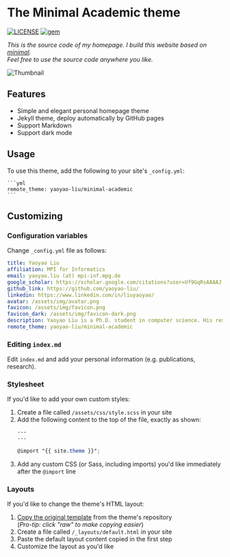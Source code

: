 # The Minimal Academic theme

[![LICENSE](https://img.shields.io/github/license/yaoyao-liu/minimal-academic)](https://github.com/yaoyao-liu/minimal-academic/blob/master/LICENSE)
[![gem](https://img.shields.io/gem/v/jekyll-theme-minimal-academic)](https://rubygems.org/gems/jekyll-theme-minimal-academic)

*This is the source code of my homepage. I build this website based on [minimal](https://github.com/orderedlist/minimal).*
<br>
*Feel free to use the source code anywhere you like.*

![Thumbnail](https://raw.githubusercontent.com/yaoyao-liu/minimal-academic/master/thumbnail.png)

## Features

- Simple and elegant personal homepage theme
- Jekyll theme, deploy automatically by GitHub pages
- Support Markdown 
- Support dark mode

## Usage

To use this theme, add the following to your site's `_config.yml`:

    ```yml
    remote_theme: yaoyao-liu/minimal-academic
    ```

## Customizing

### Configuration variables

Change `_config.yml` file as follows:

  ```yaml
  title: Yaoyao Liu
  affiliation: MPI for Informatics
  email: yaoyao.liu (at) mpi-inf.mpg.de
  google_scholar: https://scholar.google.com/citations?user=Uf9GqRsAAAAJ
  github_link: https://github.com/yaoyao-liu/
  linkedin: https://www.linkedin.com/in/liuyaoyao/
  avatar: /assets/img/avatar.png
  favicon: /assets/img/favicon.png
  favicon_dark: /assets/img/favicon-dark.png
  description: Yaoyao Liu is a Ph.D. student in computer science. His research lies in few-shot learning, meta learning, continual learning, and image generation.
  remote_theme: yaoyao-liu/minimal-academic
  ```
### Editing `index.md`

Edit `index.md` and add your personal information (e.g. publications, research).

### Stylesheet

If you'd like to add your own custom styles:

1. Create a file called `/assets/css/style.scss` in your site
2. Add the following content to the top of the file, exactly as shown:
    ```scss
    ---
    ---

    @import "{{ site.theme }}";
    ```
3. Add any custom CSS (or Sass, including imports) you'd like immediately after the `@import` line

### Layouts

If you'd like to change the theme's HTML layout:

1. [Copy the original template](https://github.com/yaoyao-liu/minimal-academic/blob/master/_layouts/default.html) from the theme's repository<br />(*Pro-tip: click "raw" to make copying easier*)
2. Create a file called `/_layouts/default.html` in your site
3. Paste the default layout content copied in the first step
4. Customize the layout as you'd like
